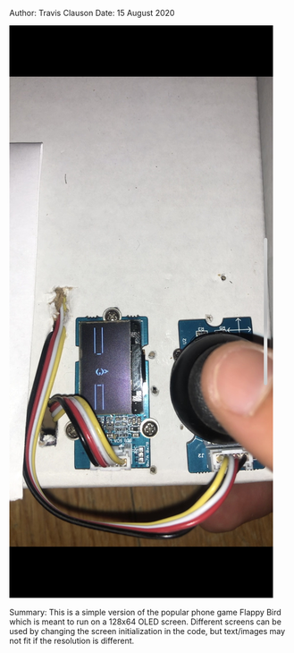 Author: Travis Clauson
Date: 15 August 2020

![Image](crappyBirdImageReal.jpg)

Summary: This is a simple version of the popular phone game Flappy Bird which is meant to run on a 128x64 OLED screen. Different screens can be used by changing the screen initialization in the code, but text/images may not fit if the resolution is different.
